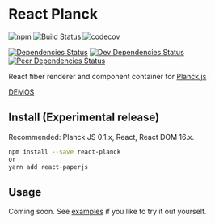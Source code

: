 # React Planck

[![npm](https://img.shields.io/npm/v/react-planck.svg)](https://www.npmjs.com/package/react-planck)
[![Build Status](https://travis-ci.org/psychobolt/react-planck.svg?branch=master)](https://travis-ci.org/psychobolt/react-planck)
[![codecov](https://codecov.io/gh/psychobolt/react-planck/branch/master/graph/badge.svg)](https://codecov.io/gh/psychobolt/react-planck)

[![Dependencies Status](https://david-dm.org/psychobolt/react-planck.svg)](https://david-dm.org/psychobolt/react-planck)
[![Dev Dependencies Status](https://david-dm.org/psychobolt/react-planck/dev-status.svg)](https://david-dm.org/psychobolt/react-planck?type=dev)
[![Peer Dependencies Status](https://david-dm.org/psychobolt/react-planck/peer-status.svg)](https://david-dm.org/psychobolt/react-planck?type=peer)

React fiber renderer and component container for [Planck.js](http://piqnt.com/planck.js/)

[DEMOS](https://psychobolt.github.io/react-planck)

## Install (Experimental release)

Recommended: Planck JS 0.1.x, React, React DOM 16.x.
```sh
npm install --save react-planck
or
yarn add react-paperjs
```

## Usage

Coming soon. See [examples](stories/Examples) if you like to try it out yourself.
